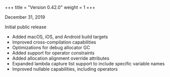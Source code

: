 +++
title = "Version 0.42.0"
weight = 1
+++

December 31, 2019

Initial public release

- Added macOS, iOS, and Android build targets
- Improved cross-compilation capabilities
- Optimizations for debug allocator GC
- Added support for operator constraints
- Added allocation alignment override attributes
- Expanded lambda capture list support to include specific variable names
- Improved nullable capabilities, including operators

